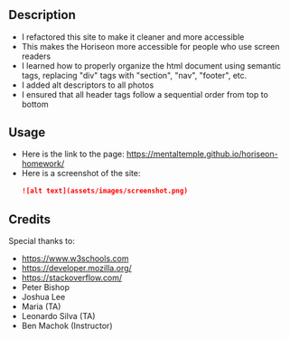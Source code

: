 # <horiseon-homework>
## Description
* I refactored this site to make it cleaner and more accessible
* This makes the Horiseon more accessible for people who use screen readers
* I learned how to properly organize the html document using semantic tags, replacing "div" tags with "section", "nav", "footer", etc.
* I added alt descriptors to all photos 
* I ensured that all header tags follow a sequential order from top to bottom

## Usage
* Here is the link to the page: https://mentaltemple.github.io/horiseon-homework/ 
* Here is a screenshot of the site:
    ```md
    ![alt text](assets/images/screenshot.png)
    ```
## Credits
Special thanks to:
* https://www.w3schools.com
* https://developer.mozilla.org/
* https://stackoverflow.com/
* Peter Bishop
* Joshua Lee
* Maria (TA)
* Leonardo Silva (TA)
* Ben Machok (Instructor)


